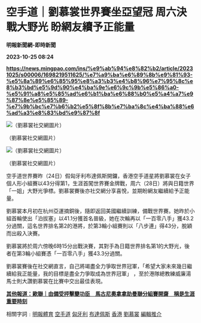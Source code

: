 # 空手道｜劉慕裳世界賽坐亞望冠 周六決戰大野光 盼網友續予正能量
**明報新聞網-即時新聞**

**2023-10-25 08:24**

**https://news.mingpao.com/ins/%e9%ab%94%e8%82%b2/article/20231025/s00006/1698219511625/%e7%a9%ba%e6%89%8b%e9%81%93-%e5%8a%89%e6%85%95%e8%a3%b3%e4%b8%96%e7%95%8c%e8%b3%bd%e5%9d%90%e4%ba%9e%e6%9c%9b%e5%86%a0-%e5%91%a8%e5%85%ad%e6%b1%ba%e6%88%b0%e5%a4%a7%e9%87%8e%e5%85%89-%e7%9b%bc%e7%b6%b2%e5%8f%8b%e7%ba%8c%e4%ba%88%e6%ad%a3%e8%83%bd%e9%87%8f**

![（劉慕裳社交網圖片）](https://fs.mingpao.com/ins/20231025/s00006/f9b6141ef382c76b417aa3adb25b7fbb.jpg)

（劉慕裳社交網圖片）

![（劉慕裳社交網圖片）](https://fs.mingpao.com/ins/20231025/s00006/f9a9e1c5dda76ff07b9753f2b320d818.jpg)

（劉慕裳社交網圖片）

空手道世界賽昨（24日）假匈牙利布達佩斯開鑼，香港空手道星將劉慕裳在女子個人形小組賽以43分得第1，生涯首闖世界賽金牌戰，周六（28日）將與日籍世界「一姐」大野光爭標。劉慕裳賽後亦社交網分享喜悅，並期盼網友繼續給予正能量。

劉慕裳本月初在杭州亞運摘銅後，隨即返回美國繼續訓練，備戰世界賽。她昨於小組首輪使出「泊拔塞」以41.1分獲首名晉級，她在次輪再以「一百零八手」獲43.2分過關，這名世界排名第2的港將，於第3輪小組賽則以「八步連」得43分，脫穎而出殺入決賽。

劉慕裳將於周六傍晚6時15分出戰決賽，其對手為日籍世界排名第1的大野光，後者在第3輪小組賽憑「一百零八手」獲43.3分過關。

劉慕裳賽後在社交網直言，自己將竭盡全力爭取世界冠軍，「希望大家未來幾日繼續給我正能量，我的目標是盡全力爭取成為世界冠軍」 ，至於港隊總教練威廉湯馬士則大讚劉慕裳在比賽中交出最佳表現。

[**其他報道：歐聯｜由備受抨擊變功臣　馬古尼奧拿拿助曼聯分組賽開齋　稱是生涯重要時刻**](https://news.mingpao.com/ins/%e9%ab%94%e8%82%b2/article/20231025/s00006/1698215642965)

相關字詞﹕[明報體育](https://news.mingpao.com/ins/%e9%ab%94%e8%82%b2/article/20231025/s00006/php/search2.php?pnssection=all&inssection=all&searchtype=A&keywords=%E6%98%8E%E5%A0%B1%E9%AB%94%E8%82%B2) [空手道](https://news.mingpao.com/ins/%e9%ab%94%e8%82%b2/article/20231025/s00006/php/search2.php?pnssection=all&inssection=all&searchtype=A&keywords=%E7%A9%BA%E6%89%8B%E9%81%93) [匈牙利](https://news.mingpao.com/ins/%e9%ab%94%e8%82%b2/article/20231025/s00006/php/search2.php?pnssection=all&inssection=all&searchtype=A&keywords=%E5%8C%88%E7%89%99%E5%88%A9) [布達佩斯](https://news.mingpao.com/ins/%e9%ab%94%e8%82%b2/article/20231025/s00006/php/search2.php?pnssection=all&inssection=all&searchtype=A&keywords=%E5%B8%83%E9%81%94%E4%BD%A9%E6%96%AF) [香港](https://news.mingpao.com/ins/%e9%ab%94%e8%82%b2/article/20231025/s00006/php/search2.php?pnssection=all&inssection=all&searchtype=A&keywords=%E9%A6%99%E6%B8%AF) [劉慕裳](https://news.mingpao.com/ins/%e9%ab%94%e8%82%b2/article/20231025/s00006/php/search2.php?pnssection=all&inssection=all&searchtype=A&keywords=%E5%8A%89%E6%85%95%E8%A3%B3) [編輯推介](https://news.mingpao.com/ins/%e9%ab%94%e8%82%b2/article/20231025/s00006/php/search2.php?pnssection=all&inssection=all&searchtype=A&keywords=%E7%B7%A8%E8%BC%AF%E6%8E%A8%E4%BB%8B)